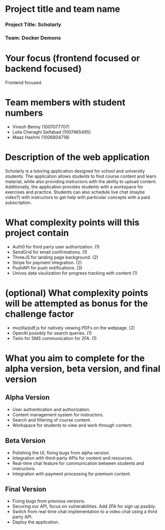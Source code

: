 # Project title and team name

### Project Title: Scholarly

### Team: Docker Demons

# Your focus (frontend focused or backend focused)

Frontend focused.

# Team members with student numbers

- Vinesh Benny (1007077707)
- Leila Cheraghi Seifabad (1007465495)
- Maaz Hashmi (1006804718)

# Description of the web application

Scholarly is a tutoring application designed for school and university students. The application allows students to find course content and learn material, while also providing instructors with the ability to upload content. Additionally, the application provides students with a workspace for exercises and practice. Students can also schedule live chat (maybe video?) with instructors to get help with particular concepts with a paid subscription.

# What complexity points will this project contain

- Auth0 for third party user authorization. (1)
- SendGrid for email confirmations. (1)
- ThreeJS for landing page background. (2)
- Stripe for payment integration. (2)
- PushAPI for push notifications. (3)
- Univos data visulization for progress tracking with content (1)

# (optional) What complexity points will be attempted as bonus for the challenge factor

- mozilla/pdf.js for natively viewing PDFs on the webpage. (2)
- OpenAI possibly for search queries. (1)
- Twiio for SMS communication for 2FA. (1)

# What you aim to complete for the alpha version, beta version, and final version

## Alpha Version

- User authentication and authorization.
- Content management system for instructors.
- Search and filtering of course content.
- Workspace for students to view and work through content.

## Beta Version

- Polishing the UI, fixing bugs from alpha version.
- Integration with third-party APIs for content and resources.
- Real-time chat feature for communication between students and instructors.
- Integration with payment processing for premium content.

## Final Version

- Fixing bugs from previous versions.
- Securing our API, focus on vulnerabilities. Add 2FA for sign up pssibly.
- Switch from real-time chat implementation to a video chat using a third party API.
- Deploy the application.
